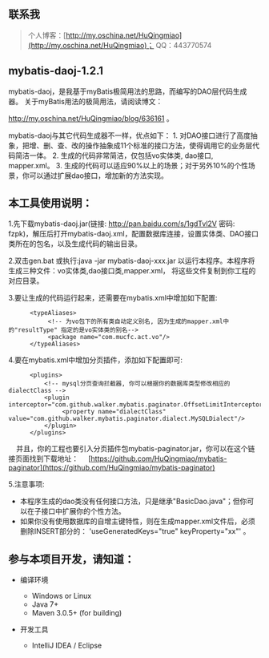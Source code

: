 ﻿## 联系我
> 个人博客：[http://my.oschina.net/HuQingmiao](http://my.oschina.net/HuQingmiao)；
> QQ：443770574


## mybatis-daoj-1.2.1
mybatis-daoj，是我基于myBatis极简用法的思路，而编写的DAO层代码生成器。 关于myBatis用法的极简用法，请阅读博文：<p/>
http://my.oschina.net/HuQingmiao/blog/636161 。

<p/>mybatis-daoj与其它代码生成器不一样，优点如下：
1. 对DAO接口进行了高度抽象，把增、删、查、改的操作抽象成11个标准的接口方法，使得调用它的业务层代码简洁一体。
2. 生成的代码非常简洁，仅包括vo实体类, dao接口, mapper.xml。
3. 生成的代码可以适应90%以上的场景；对于另外10%的个性场景，你可以通过扩展dao接口，增加新的方法实现。


## 本工具使用说明：
1.先下载mybatis-daoj.jar(链接: http://pan.baidu.com/s/1gdTvl2V 密码: fzpk)，解压后打开mybatis-daoj.xml，配置数据库连接，设置实体类、DAO接口类所在的包名，以及生成代码的输出目录。

2.双击gen.bat 或执行:java -jar mybatis-daoj-xxx.jar 以运行本程序。本程序将生成三种文件：vo实体类,dao接口类,mapper.xml，
      将这些文件复制到你工程的对应目录。

3.要让生成的代码运行起来，还需要在mybatis.xml中增加如下配置:
``` 
      <typeAliases>
           <!-- 为vo包下的所有类自动定义别名, 因为生成的mapper.xml中的"resultType" 指定的是vo实体类的别名-->
           <package name="com.mucfc.act.vo"/>
      </typeAliases>
``` 

4.要在mybatis.xml中增加分页插件，添加如下配置即可:
``` 
      <plugins>
          <!-- mysql分页查询拦截器, 你可以根据你的数据库类型修改相应的dialectClass -->
          <plugin interceptor="com.github.walker.mybatis.paginator.OffsetLimitInterceptor">
               <property name="dialectClass" value="com.github.walker.mybatis.paginator.dialect.MySQLDialect"/>
          </plugin>
      </plugins>
``` 
&nbsp;&nbsp;&nbsp;&nbsp;并且，你的工程也要引入分页插件包mybatis-paginator.jar，你可以在这个链接页面找到下载地址：
&nbsp;&nbsp;&nbsp;&nbsp;[https://github.com/HuQingmiao/mybatis-paginator](https://github.com/HuQingmiao/mybatis-paginator)

5.注意事项:
* 本程序生成的dao类没有任何接口方法，只是继承"BasicDao.java"；但你可以在子接口中扩展你的个性方法。
* 如果你没有使用数据库的自增主键特性，则在生成mapper.xml文件后，必须删除INSERT部分的：
                                                              'useGeneratedKeys="true" keyProperty="xx"' 。


## 参与本项目开发，请知道：
* 编译环境
     * Windows or Linux
     * Java 7+
     * Maven 3.0.5+ (for building)

* 开发工具
     * IntelliJ IDEA / Eclipse

